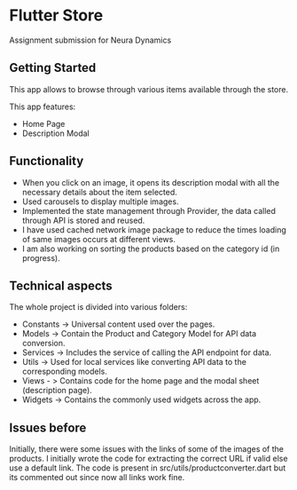 # Flutter Store

Assignment submission for Neura Dynamics

## Getting Started

This app allows to browse through various items available through the store.

This app features:
- Home Page
- Description Modal

## Functionality
- When you click on an image, it opens its description modal with all the necessary details about the item selected.
- Used carousels to display multiple images.
- Implemented the state management through Provider, the data called through API is stored and reused.
- I have used cached network image package to reduce the times loading of same images occurs at different views.
- I am also working on sorting the products based on the category id (in progress).

## Technical aspects
The whole project is divided into various folders:
- Constants -> Universal content used over the pages.
- Models -> Contain the Product and Category Model for API data conversion.
- Services -> Includes the service of calling the API endpoint for data.
- Utils -> Used for local services like converting API data to the corresponding models.
- Views - > Contains code for the home page and the modal sheet (description page).
- Widgets -> Contains the commonly used widgets across the app.

## Issues before
Initially, there were some issues with the links of some of the images of the products.
I initially wrote the code for extracting the correct URL if valid else use a default link.
The code is present in src/utils/productconverter.dart but its commented out since now all links work fine.

